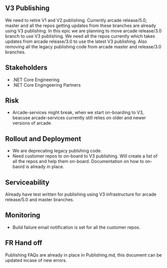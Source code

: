 ## V3 Publishing 
We need to retire V1 and V2 publishing. Currently arcade release/5.0, master and all the repos getting updates from these branches are already using V3 publishing. In this epic we are planning to move arcade release/3.0 branch to use V3 publishing. We need all the repos currently which takes updates from arcade release/3.0 to use the latest V3 publishing. Also removing all the legacy publishing code from arcade master and release/3.0 branches. 

## Stakeholders
- .NET Core Engineering
- .NET Core Engingeering Partners

## Risk
- Arcade-services might break, when we start on-boarding to V3, beacuse arcade-services currently still relies on older and newer versions of arcade. 

## Rollout and Deployment
- We are deprecating legacy publshing code.
- Need customer repos to on-board to V3 publishing. Will create a list of all the repos and help them on-board. Documentation on how to on-baord is already in place. 

## Serviceability
Already have test written for publishing using V3 infrastructure for arcade release/5.0 and master branches.

## Monitoring
- Build failure email notification is set for all the customer repos.

## FR Hand off
Publishing FAQs are already in place in Publishing.md, this document can be updated incase of new errors. 